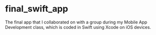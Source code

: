 # final_swift_app
The final app that I collaborated on with a group during my Mobile App Development class, which is coded in Swift using Xcode on iOS devices.
